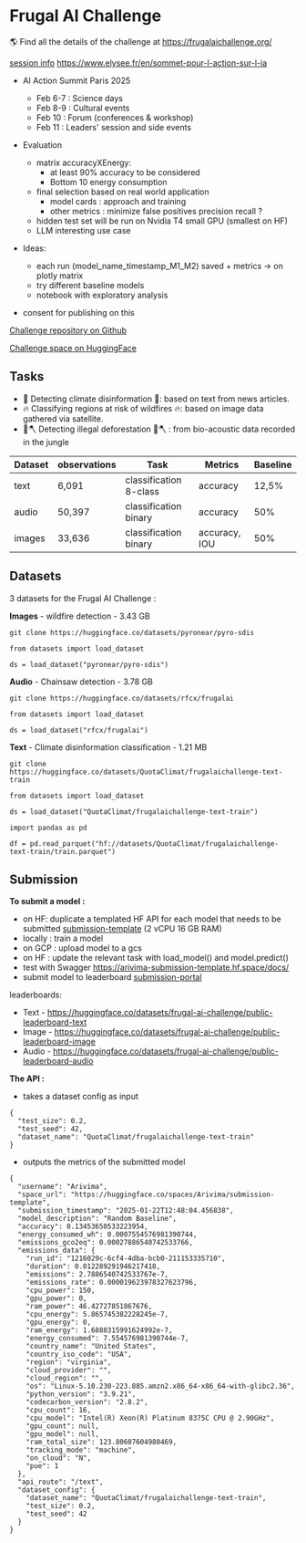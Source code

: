 # Frugal AI Challenge

🌎 Find all the details of the challenge at https://frugalaichallenge.org/

[session info](https://www.youtube.com/watch?v=loxJmDaN-zI)
https://www.elysee.fr/en/sommet-pour-l-action-sur-l-ia
- AI Action Summit Paris 2025
    - Feb 6-7 : Science days
    - Feb 8-9 : Cultural events
    - Feb 10 : Forum (conferences & workshop)
    - Feb 11 : Leaders' session and side events
- Evaluation
    - matrix accuracyXEnergy:
        - at least 90% accuracy to be considered
        - Bottom 10 energy consumption
    - final selection based on real world application 
        - model cards : approach and training
        - other metrics : minimize false positives precision recall ?
    - hidden test set will be run on Nvidia T4 small GPU (smallest on HF)
    - LLM interesting use case
- Ideas:
    - each run (model_name_timestamp_M1_M2) saved + metrics -> on plotly matrix
    - try different baseline models
    - notebook with exploratory analysis

- consent for publishing on this

[Challenge repository on Github](git@github.com:frugal-ai-challenge/frugal-ai-challenge.github.io.git)

[Challenge space on HuggingFace](https://huggingface.co/frugal-ai-challenge)

## Tasks

- 📝 Detecting climate disinformation 📝: based on text from news articles.
- 🔥 Classifying regions at risk of wildfires 🔥: based on image data gathered via satellite.
- 🌳🪓 Detecting illegal deforestation 🌳🪓 : from bio-acoustic data recorded in the jungle


| Dataset | observations | Task | Metrics | Baseline |
|---|---|---|---|---|
| text | 6,091 | classification 8-class| accuracy | 12,5% |
| audio | 50,397 | classification binary  |accuracy | 50% |
| images | 33,636 | classification binary  |accuracy, IOU | 50% | 

## Datasets

3 datasets for the Frugal AI Challenge :

**Images** - wildfire detection - 3.43 GB

```
git clone https://huggingface.co/datasets/pyronear/pyro-sdis
```
```
from datasets import load_dataset

ds = load_dataset("pyronear/pyro-sdis")
```

**Audio** - Chainsaw detection - 3.78 GB
```
git clone https://huggingface.co/datasets/rfcx/frugalai
```
```
from datasets import load_dataset

ds = load_dataset("rfcx/frugalai")
```

**Text** - Climate disinformation classification - 1.21 MB
```
git clone https://huggingface.co/datasets/QuotaClimat/frugalaichallenge-text-train
```
```
from datasets import load_dataset

ds = load_dataset("QuotaClimat/frugalaichallenge-text-train")
```
```
import pandas as pd

df = pd.read_parquet("hf://datasets/QuotaClimat/frugalaichallenge-text-train/train.parquet")
```

## Submission

**To submit a model :**
- on HF: duplicate a templated HF API for each model that needs to be submitted [submission-template](https://huggingface.co/spaces/frugal-ai-challenge/submission-template) (2 vCPU 16 GB RAM)
- locally : train a model
- on GCP : upload model to a gcs
- on HF : update the relevant task with load_model() and model.predict()
- test with Swagger https://arivima-submission-template.hf.space/docs/
- submit model to leaderboard [submission-portal](https://huggingface.co/spaces/frugal-ai-challenge/submission-portal)

leaderboards:
- Text - https://huggingface.co/datasets/frugal-ai-challenge/public-leaderboard-text
- Image - https://huggingface.co/datasets/frugal-ai-challenge/public-leaderboard-image
- Audio - https://huggingface.co/datasets/frugal-ai-challenge/public-leaderboard-audio

**The API :**  
- takes a dataset config as input
```
{
  "test_size": 0.2,
  "test_seed": 42,
  "dataset_name": "QuotaClimat/frugalaichallenge-text-train"
}
```
- outputs the metrics of the submitted model
```
{
  "username": "Arivima",
  "space_url": "https://huggingface.co/spaces/Arivima/submission-template",
  "submission_timestamp": "2025-01-22T12:48:04.456838",
  "model_description": "Random Baseline",
  "accuracy": 0.13453650533223954,
  "energy_consumed_wh": 0.0007554576981390744,
  "emissions_gco2eq": 0.00027886540742533766,
  "emissions_data": {
    "run_id": "1216029c-6cf4-4dba-bcb0-211153335710",
    "duration": 0.012289291946217418,
    "emissions": 2.7886540742533767e-7,
    "emissions_rate": 0.000019623978327623796,
    "cpu_power": 150,
    "gpu_power": 0,
    "ram_power": 46.42727851867676,
    "cpu_energy": 5.865745382228245e-7,
    "gpu_energy": 0,
    "ram_energy": 1.6888315991624992e-7,
    "energy_consumed": 7.554576981390744e-7,
    "country_name": "United States",
    "country_iso_code": "USA",
    "region": "virginia",
    "cloud_provider": "",
    "cloud_region": "",
    "os": "Linux-5.10.230-223.885.amzn2.x86_64-x86_64-with-glibc2.36",
    "python_version": "3.9.21",
    "codecarbon_version": "2.8.2",
    "cpu_count": 16,
    "cpu_model": "Intel(R) Xeon(R) Platinum 8375C CPU @ 2.90GHz",
    "gpu_count": null,
    "gpu_model": null,
    "ram_total_size": 123.80607604980469,
    "tracking_mode": "machine",
    "on_cloud": "N",
    "pue": 1
  },
  "api_route": "/text",
  "dataset_config": {
    "dataset_name": "QuotaClimat/frugalaichallenge-text-train",
    "test_size": 0.2,
    "test_seed": 42
  }
}
```

